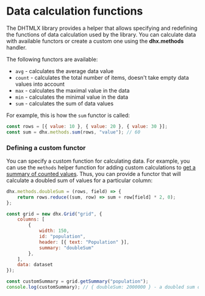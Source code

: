 Data calculation functions
===========================

The DHTMLX library provides a helper that allows specifying and redefining the functions of data calculation used by the library. You can calculate data with available functors or create a custom one using the **dhx.methods** handler.

The following functors are available:

- `avg` - calculates the average data value
- `count` - calculates the total number of items, doesn't take empty data values into account
- `max` - calculates the maximal value in the data
- `min` - calculates the minimal value in the data
- `sum` - calculates the sum of data values

For example, this is how the `sum` functor is called:

~~~jsx
const rows = [{ value: 10 }, { value: 20 }, { value: 30 }];
const sum = dhx.methods.sum(rows, "value"); // 60
~~~

### Defining a custom functor

You can specify a custom function for calculating data. For example, you can use the `methods` helper function for adding custom calculations to [get a summary of counted values](grid/configuration.md#getting-the-summary-object). Thus, you can provide a functor that will calculate a doubled sum of values for a particular column:

~~~jsx {1-3,11,17-18}
dhx.methods.doubleSum = (rows, field) => {
    return rows.reduce((sum, row) => sum + row[field] * 2, 0);
};

const grid = new dhx.Grid("grid", {
    columns: [
        {
            width: 150,
            id: "population",
            header: [{ text: "Population" }],
            summary: "doubleSum"
        },
    ],
    data: dataset
});

const customSummary = grid.getSummary("population");
console.log(customSummary); // { doubleSum: 2000000 } - a doubled sum of counted values in the "population" column
~~~

